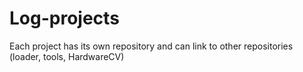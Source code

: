 Log-projects
============

Each project has its own repository and can link to other repositories (loader, tools, HardwareCV)
